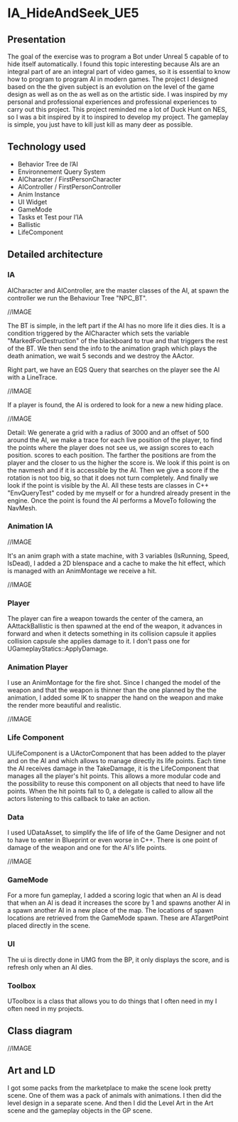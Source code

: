 # IA_HideAndSeek_UE5

## Presentation

The goal of the exercise was to program a Bot under Unreal 5 capable of
to hide itself automatically. I found this topic interesting because AIs are an integral part of
are an integral part of video games, so it is essential to know how to program
to program AI in modern games. The project I designed based on the
the given subject is an evolution on the level of the game design as well as on the
as well as on the artistic side. I was inspired by my personal and professional experiences
and professional experiences to carry out this project. This project
reminded me a lot of Duck Hunt on NES, so I was a bit inspired by it to
inspired to develop my project. The gameplay is simple, you just have to kill
just kill as many deer as possible.

## Technology used

- Behavior Tree de l’AI
- Environnement Query System
- AICharacter / FirstPersonCharacter
- AIController / FirstPersonController
- Anim Instance
- UI Widget
- GameMode
- Tasks et Test pour l’IA
- Ballistic
- LifeComponent

## Detailed architecture

### IA

AICharacter and AIController, are the master classes of the AI, at spawn the
controller we run the Behaviour Tree "NPC_BT".

//IMAGE

The BT is simple, in the left part if the AI has no more life it dies
dies. It is a condition triggered by the AICharacter which sets the
variable "MarkedForDestruction" of the blackboard to true and that triggers
the rest of the BT. We then send the info to the animation graph which plays
the death animation, we wait 5 seconds and we destroy the AActor.

Right part, we have an EQS Query that searches on the player see the AI
with a LineTrace.

//IMAGE

If a player is found, the AI is ordered to look for a new
a new hiding place.

//IMAGE

Detail: We generate a grid with a radius of 3000 and an offset of 500
around the AI, we make a trace for each live position of the player,
to find the points where the player does not see us, we assign scores to each position.
scores to each position. The farther the positions are from the player and the closer
to us the higher the score is. We look if this point is on the navmesh
and if it is accessible by the AI. Then we give a score if the rotation
is not too big, so that it does not turn completely. And
finally we look if the point is visible by the AI.
All these tests are classes in C++ "EnvQueryTest" coded by me
myself or for a hundred already present in the engine.
Once the point is found the AI performs a MoveTo following the NavMesh.

### Animation IA

//IMAGE

It's an anim graph with a state machine, with 3 variables
(IsRunning, Speed, IsDead), I added a 2D blenspace and a cache
to make the hit effect, which is managed with an AnimMontage we receive a
hit.

//IMAGE

### Player

The player can fire a weapon towards the center of the camera,
an AAttackBallistic is then spawned at the end of the weapon, it advances in
forward and when it detects something in its collision capsule it applies
collision capsule she applies damage to it. I don't pass one for
UGameplayStatics::ApplyDamage.

### Animation Player

I use an AnimMontage for the fire shot. Since I changed the
model of the weapon and that the weapon is thinner than the one planned by the
the animation, I added some IK to snapper the hand on the weapon and
make the render more beautiful and realistic.

//IMAGE

### Life Component

ULifeComponent is a UActorComponent that has been added to the
player and on the AI and which allows to manage directly its life points.
Each time the AI receives damage in the TakeDamage,
it is the LifeComponent that manages all the player's hit points. This
allows a more modular code and the possibility to reuse this
component on all objects that need to have life points.
When the hit points fall to 0, a delegate is called to
allow all the actors listening to this callback to take an action.

### Data

I used UDataAsset, to simplify the life of
life of the Game Designer and not to have to
enter in Blueprint or even worse in
C++. There is one point of damage of the weapon and one
for the AI's life points.

//IMAGE

### GameMode

For a more fun gameplay, I added a scoring logic that when an AI is dead
that when an AI is dead it increases the score by 1 and spawns another AI in a
spawn another AI in a new place of the map. The locations of
spawn locations are retrieved from the GameMode spawn. These are
ATargetPoint placed directly in the scene.

### UI

The ui is directly done in UMG from the BP, it only displays the
score, and is refresh only when an AI dies.

### Toolbox

UToolbox is a class that allows you to do things that I often need in my
I often need in my projects.

## Class diagram

//IMAGE

## Art and LD

I got some packs from the marketplace to make the scene look
pretty scene. One of them was a pack of animals with animations. I then
did the level design in a separate scene. And then I did the Level Art
in the Art scene and the gameplay objects in the GP scene.

